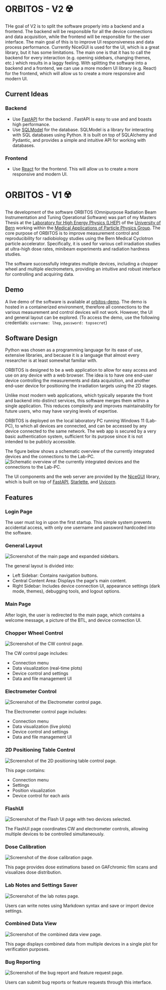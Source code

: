 # ORBITOS - V2 ☢️
THe goal of V2 is to split the software properly into a backend and a frontend. The backend will be responsible for all the device connections and data acquisition, while the frontend will be responsible for the user interface. The main goal of this is to improve UI responsiveness and data process performance. Currently NiceGUI is used for the UI, which is a great library, but it has some limitations. The main one is that it has to call the backend for every interaction (e.g. opening sidebars, changing themes, etc.) which results in a laggy feeling. With splitting the software into a backend and a frontend, we can use a more modern UI library (e.g. React) for the frontend, which will allow us to create a more responsive and modern UI.

## Current Ideas
### Backend
- Use [FastAPI](https://fastapi.tiangolo.com/) for the backend . FastAPI is easy to use and and boasts high performance.
- Use [SQLModel](https://sqlmodel.tiangolo.com/) for the database. SQLModel is a library for interacting with SQL databases using Python. It is built on top of SQLAlchemy and Pydantic, and provides a simple and intuitive API for working with databases.

### Frontend
- Use [React](https://reactjs.org/) for the frontend. This will allow us to create a more responsive and modern UI.


# ORBITOS - V1 ☢️
The development of the software ORBITOS (Omnipurpose Radiation Beam Instrumentation and Tuning Operational Software) was part of my Masters Thesis at the [Laboratory for High Energy Physics (LHEP)](https://www.lhep.unibe.ch/index_eng.html) of the [University of Bern](https://www.unibe.ch/index_eng.html) working within the [Medical Applications of Particle Physics Group](https://www.lhep.unibe.ch/research/medical_applications/index_eng.html). The core purpose of ORBITOS is to improve measurement control and reproducibility for radiobiology studies using the Bern Medical Cyclotron particle accelerator. Specifically, it is used for various cell irradiation studies at ultra-high dose rates, minibeam experiments and radiation hardness studies.
        
The software successfully integrates multiple devices, including a chopper wheel and multiple electrometers, providing an intuitive and robust interface for controlling and acquiring data.

## Demo
A live demo of the software is available at [orbitos-demo](https://orbitos-demo.izzecloud.duckdns.org/main). The demo is hosted in a containerized environment, therefore all connections to the various measurement and control devices will not work. However, the UI and general layout can be explored. (To access the demo, use the following credentials: `username: lhep`, `password: topsecret`)

## Software Design

Python was chosen as a programming language for its ease of use, extensive libraries, and because it is a language that almost every researcher is at least somewhat familiar with.

ORBITOS is designed to be a web application to allow for easy access and use on any device with a web browser. The idea is to have one end-user device controlling the measurements and data acquisition, and another end-user device for positioning the irradiation targets using the 2D stages.

Unlike most modern web applications, which typically separate the front and backend into distinct services, this software merges them within a single application. This reduces complexity and improves maintainability for future users, who may have varying levels of expertise.

ORBITOS is deployed on the local laboratory PC running Windows 11 (Lab-PC), to which all devices are connected, and can be accessed by any device connected to the same network. The web app is secured by a very basic authentication system, sufficient for its purpose since it is not intended to be publicly accessible. 

The figure below shows a schematic overview of the currently integrated devices and the connections to the Lab-PC.
![Schematic overview of the currently integrated devices and the connections to the Lab-PC.](orbitos-v1/static/images/flash-beamline-overview.png)


The UI components and the web server are provided by the [NiceGUI](https://github.com/zauberzeug/nicegui) library, which is built on top of [FastAPI](https://github.com/tiangolo/fastapi), [Starlette](https://github.com/encode/starlette), and [Uvicorn](https://github.com/encode/uvicorn).

## Features

### Login Page
The user must log in upon the first startup. This simple system prevents accidental access, with only one username and password hardcoded into the software.

### General Layout
![Screenshot of the main page and expanded sidebars.](orbitos-v1/static/images/main_page.png)

The general layout is divided into:
- Left Sidebar: Contains navigation buttons.
- Central Content Area: Displays the page's main content.
- Right Sidebar: Includes device connection UI, appearance settings (dark mode, themes), debugging tools, and logout options.

### Main Page
After login, the user is redirected to the main page, which contains a welcome message, a picture of the BTL, and device connection UI.

### Chopper Wheel Control
![Screenshot of the CW control page.](orbitos-v1/static/images/cw_page.png)

The CW control page includes:
- Connection menu
- Data visualization (real-time plots)
- Device control and settings
- Data and file management UI

### Electrometer Control
![Screenshot of the Electrometer control page.](orbitos-v1/static/images/em_page_1.png)

The Electrometer control page includes:
- Connection menu
- Data visualization (live plots)
- Device control and settings
- Data and file management UI

### 2D Positioning Table Control
![Screenshot of the 2D positioning table control page.](orbitos-v1/static/images/stages_page.png)

This page contains:
- Connection menu
- Settings
- Position visualization
- Device control for each axis

### FlashUI
![Screenshot of the Flash UI page with two devices selected.](orbitos-v1/static/images/flash_ui_page.png)

The FlashUI page coordinates CW and electrometer controls, allowing multiple devices to be controlled simultaneously.

### Dose Calibration
![Screenshot of the dose calibration page.](orbitos-v1/static/images/dose_calibration_page.png)

This page provides dose estimations based on GAFchromic film scans and visualizes dose distribution.

### Lab Notes and Settings Saver
![Screenshot of the lab notes page.](orbitos-v1/static/images/lab_notes_page.png)

Users can write notes using Markdown syntax and save or import device settings.

### Combined Data View
![Screenshot of the combined data view page.](orbitos-v1/static/images/combined_data_page.png)

This page displays combined data from multiple devices in a single plot for verification purposes.

### Bug Reporting
![Screenshot of the bug report and feature request page.](orbitos-v1/static/images/bug_report_page.png)

Users can submit bug reports or feature requests through this interface.

